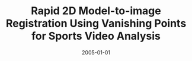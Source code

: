---
title: "Rapid 2D Model-to-image Registration Using Vanishing Points for Sports Video Analysis"
collection: publications
permalink: /publication/2005-01-01-Rapid-2D-Model-to-image-Registration-Using-Vanishing-Points-for-Sports-Video-Analysis
date: 2005-01-01
venue: 'the proceedings of Proc. of IEEE Conf. on Image Processing (ICIP&apos;05)'
citation: ' J.B. Hayet,  J. Piater,  J. Verly, &quot;Rapid 2D Model-to-image Registration Using Vanishing Points for Sports Video Analysis.&quot; the proceedings of Proc. of IEEE Conf. on Image Processing (ICIP&amp;apos;05), 2005.'
---